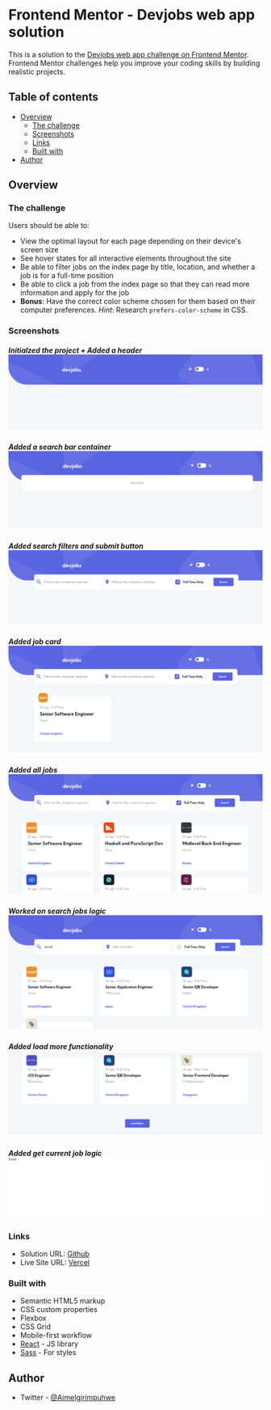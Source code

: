 # Frontend Mentor - Devjobs web app solution

This is a solution to the [Devjobs web app challenge on Frontend Mentor](https://www.frontendmentor.io/challenges/devjobs-web-app-HuvC_LP4l). Frontend Mentor challenges help you improve your coding skills by building realistic projects.

## Table of contents

- [Overview](#overview)
  - [The challenge](#the-challenge)
  - [Screenshots](#screenshots)
  - [Links](#links)
  - [Built with](#built-with)
- [Author](#author)
## Overview

### The challenge

Users should be able to:

- View the optimal layout for each page depending on their device's screen size
- See hover states for all interactive elements throughout the site
- Be able to filter jobs on the index page by title, location, and whether a job is for a full-time position
- Be able to click a job from the index page so that they can read more information and apply for the job
- **Bonus**: Have the correct color scheme chosen for them based on their computer preferences. _Hint_: Research `prefers-color-scheme` in CSS.

### Screenshots

##### Initialzed the project + Added a header ![](./screenshots/header.png)
##### Added a search bar container ![](./screenshots/added_searchbar.png)
##### Added search filters and submit button ![](./screenshots/filters.png)
##### Added job card ![](./screenshots/jobcard.png)
##### Added all jobs ![](./screenshots/jobs.png)
##### Worked on search jobs logic ![](./screenshots/jobs_search.png)
##### Added load more functionality ![](./screenshots/load_more.png)
##### Added get current job logic ![](./screenshots/current_job_logic.png)

### Links

- Solution URL: [Github ](https://github.com/igaimerca/devjobs-challenge)
- Live Site URL: [Vercel](https://devjobs-challenge.vercel.app)

### Built with

- Semantic HTML5 markup
- CSS custom properties
- Flexbox
- CSS Grid
- Mobile-first workflow
- [React](https://reactjs.org/) - JS library
- [Sass](https://sass-lang.com/) - For styles

## Author

- Twitter - [@AimeIgirimpuhwe](https://www.twitter.com/aimeigirimpuhwe)
